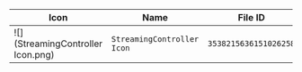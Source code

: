 | Icon | Name | File ID |
| ---  | ---  | ---     |
| ![](StreamingController Icon.png) | `StreamingController Icon` | `3538215636151026258` |
